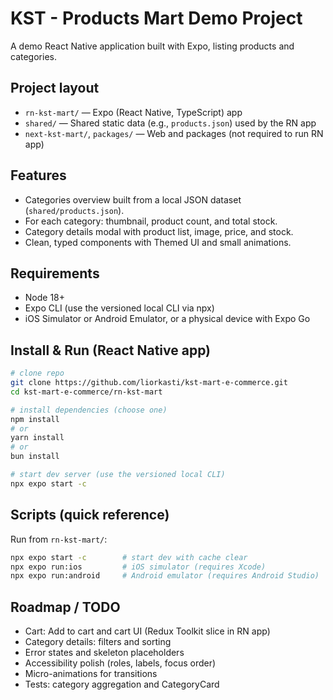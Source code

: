 # KST - Products Mart Demo Project

A demo React Native application built with Expo, listing products and categories.

## Project layout
- `rn-kst-mart/` — Expo (React Native, TypeScript) app
- `shared/` — Shared static data (e.g., `products.json`) used by the RN app
- `next-kst-mart/`, `packages/` — Web and packages (not required to run RN app)

## Features
- Categories overview built from a local JSON dataset (`shared/products.json`).
- For each category: thumbnail, product count, and total stock.
- Category details modal with product list, image, price, and stock.
- Clean, typed components with Themed UI and small animations.

## Requirements
- Node 18+
- Expo CLI (use the versioned local CLI via npx)
- iOS Simulator or Android Emulator, or a physical device with Expo Go

## Install & Run (React Native app)
```bash
# clone repo
git clone https://github.com/liorkasti/kst-mart-e-commerce.git
cd kst-mart-e-commerce/rn-kst-mart

# install dependencies (choose one)
npm install
# or
yarn install
# or
bun install

# start dev server (use the versioned local CLI)
npx expo start -c
```

## Scripts (quick reference)
Run from `rn-kst-mart/`:
```bash
npx expo start -c        # start dev with cache clear
npx expo run:ios         # iOS simulator (requires Xcode)
npx expo run:android     # Android emulator (requires Android Studio)
```

## Roadmap / TODO
- Cart: Add to cart and cart UI (Redux Toolkit slice in RN app)
- Category details: filters and sorting
- Error states and skeleton placeholders
- Accessibility polish (roles, labels, focus order)
- Micro-animations for transitions
- Tests: category aggregation and CategoryCard
